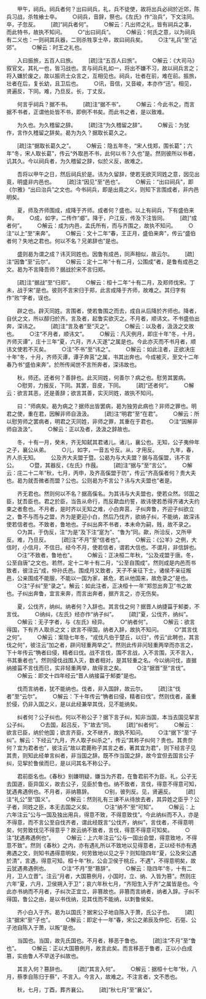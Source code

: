 <!-- { "loadSidebar": true } -->
　　甲午，祠兵。祠兵者何？出曰祠兵，礼，兵不徒使，故将出兵必祠於近郊，陈兵习战，杀牲飨士卒。
　　○祠兵，音辞，祭也。《左氏》作“治兵”，下文注同。卒，子忽反。
　　[疏]“祠兵者何”。
　　○解云：凡出师之礼，皆有祠兵之事，而此特书，故执不知问。
　　○“出曰祠兵”。
　　○解云：何氏之意，以为祠兵有二义也：一则祠其兵器，二则杀牲享士卒，故曰祠兵矣。
　　○注“礼兵”至“近郊”。
　　○解云：时王之礼也。

　　入曰振旅，五百人曰旅。
　　[疏]注“五百人曰旅”。
　　○解云：《大司马》叙官文。其礼一也，皆习战也。言与祠兵礼如一，将出不嫌不习，故以祠兵言之；将入嫌於废之，故以振讯士众言之，互相见也。祠兵，壮者在前，难在前。振旅，壮者在后，复长幼，且卫后也。
　　○讯，音信，又音峻，本亦作“迅”。相见，贤遍反，下同。难，乃旦反。长，丁丈反。

　　何言乎祠兵？据不书。
　　[疏]注“据不书”。
　　○解云：今此书之，而言据不书者，正谓他处皆不书，即例不书矣。而此书之者，是以致难。

　　为久也。为久稽留之辞。
　　[疏]注“为久稽留之辞”。
　　○解云：为犹作，言作久稽留之辞矣。曷为为久？据取长葛久之。

　　[疏]注“据取长葛久之”。
　　○解云：隐五年冬，“宋人伐郑，围长葛”；六年“冬，宋人取长葛”，传云“外取邑不书，此何以书？久也”是。然则彼所以书者，讥其久。今以祠兵者，为久稽留之辞，似於义反，故难之。

　　吾将以甲午之日，然后祠兵於是。讳为久留辞，使若无欲灭同姓之意，因见出竟，明盛非内邑也。
　　[疏]注“因见”至“邑也”。
　　○解云：“出曰祠兵”，即《尔雅》“出曰治兵”之文也。今书祠兵，即是出竟之义，则知下言围成者，非内邑明矣。

　　夏，师及齐师围成，成降于齐师。成者何？盛也。以上有祠兵，下有盛伯来奔。
　　○成，如字，二传作“郕”。降于，户江反，传及下注皆同。
　　[疏]“成者何”。
　　○解云：成为内邑，孟氏所有，而与齐围之，故执不知问。
　　○注“以上”至“来奔”。
　　○解云：文十二年“春，王正月，盛伯来奔”，传云“盛伯者何？失地之君也。何以不名？兄弟辞也”是也。

　　盛则曷为谓之成？讳灭同姓也。因鲁有成邑，同声相似，故云尔。
　　[疏]注“因鲁”至“云尔”。
　　○解云：定十二年“十有二月，公围成”者，是鲁有成邑之文。曷为不言降吾师？据战於宋不言归郑。

　　[疏]注“据战”至“归郑”。
　　○解云：桓十二年“十有二月，及郑师伐宋。丁未，战于宋”是也。彼则不言宋归于郑，此言成降于齐师，故难之。其归字有作“败”字者，误也。

　　辟之也。辟灭同姓。言围者，使若鲁围之而去，成自从后降於齐师也。降者，自伏之文，所以醇归於齐。言及者，起鲁实欲灭之。不月者，顺讳文。不书盛伯出奔，深讳之。
　　[疏]注“言及者”至“灭之”。
　　○解云：以及者，汲汲之文故也。
　　○注“不月者，顺讳文”。
　　○解云：凡灭例月，即庄十年“冬，十月，齐师灭谭”，庄十三年“夏，六月，齐人灭遂”之属是也。今此亦灭而不书月者，顺讳文使若不灭矣。
　　○注“不书”至“讳之”。
　　○解云：如此注者，正欲决庄十年“冬，十月，齐师灭谭，谭子奔莒”之属，书其出奔也。今成被灭，至文十二年春乃书“盛伯来奔”。於所传闻世不言所奔者，深讳故也。

　　秋，师还。还者何？善辞也。此灭同姓，何善尔？病之也。慰劳其罢病。
　　○慰劳，力报反，下同。其罢，音皮，下同。
　　[疏]“还者何”。
　　○解云：欲言其恶，还是善辞；欲言其善，实灭同姓，故执不知问。

　　曰：“师病矣。曷为病之？据师出皆罢病，曷为独劳此病也？非师之罪也。明君之使，重在君，因解非师自汲汲。
　　[疏]注“明君”至“在君”。
　　○解云：所以慰劳师之罢病者，明君之灭同姓，非师之罪，其重在于君也。
　　○注“因解非师自汲汲”。
　　○解云：正以及者，汲汲之辞故也。

　　冬，十有一月，癸未，齐无知弑其君诸儿。诸儿，襄公也。无知，公子夷仲年之子，襄公从弟。
　　○儿，如字，一音五兮反。从，才用反。
　　九年，春，齐人杀无知。
　　公及齐大夫盟于暨。公曷为与大夫盟？据与高傒盟，讳不言公。
　　○暨，其器反，《左氏》作蔇。
　　[疏]注“据与”至“言公”。
　　○解云：庄二十二年“秋，七月，丙申，及齐高傒盟于防”，传云“齐高傒者何？贵大夫也。曷为就吾微者而盟？公也。公则曷为不言公？讳与大夫盟也”者是。

　　齐无君也。然则何以不名？据高傒名。为其讳与大夫盟也，使若众然。邻国之臣，犹吾臣也。君之於臣，当告从命行，而反歃血约誓，故讳使若悉得齐诸大夫约束之者愈也。不月者，是时齐以无知之难，小白奔莒，子纠奔鲁，齐迎子纠欲立之，鲁不与而与之盟，齐为是更迎小白，然后乃伐齐，欲纳子纠，不能纳，故深讳使若信者也。不致者，鲁地也。子纠出奔不书者，本未命为嗣，贱，故不录之。
　　○为其，于伪反，注“为是”及下注“寔为”、“鲁为”同。歃，所洽反，又所甲反。难，乃旦反。
　　[疏]注“不月”至“信者也”。
　　○解云：《公羊》之例，大信时，小信月，不信日。经今不月，使若信者，谓若大信也。不谓月，非信辞也。
　　○注“不致者，鲁地也”。
　　○解云：正决桓二年秋，“公及戎盟于唐。冬，公至自唐”之文也。若然，定十二年十有二月，“公至自围成”。然则成是内邑而书致者，彼注云“成，仲孙氏邑。围成月又致者，天子不亲征下士，诸侯不亲征叛邑，公亲围成不能服，不能以一国为家，甚危，若从他国来，故危录之”是也。
　　○注“子纠”至“录之”。解云：如此注者，正决桓十一年“郑忽出奔卫”书之故也。子纠出奔鲁，宜言来奔，而言出奔者，据齐言之，亦无伤矣。

　　夏，公伐齐，纳纠。纳者何？入辞也。其言伐之何？据晋人纳捷菑于邾娄，不言伐。
　　○纳纠，《左氏》经亦作“纳子纠”。
　　[疏]“夏，公伐齐，纳纠”。
　　○解云：无子字者，与《左氏》经异。
　　○“纳者何”。
　　○解云：欲言得国，下有齐人取杀之文；欲言不得国，纳者入辞，故执不知问。
　　○“其言伐之何”。
　　○解云：案隐七年冬，“戎伐凡伯于楚丘，以归”，传云“此聘也，其言伐之何”，彼注云“加之者，辟问轻重两举之”。然则此传非问轻重两举而亦言之，下十年传云“觕者曰侵，精者曰伐。战不言伐，围不言战，入不言围，灭不言入，书其重者也”。然则侵伐战围入灭，数者相对，是其轻重之名。今以纳问伐，直据纳接菑不言伐而巳，实非轻重两举，故得言之矣。
　　○注“据晋”至“言伐”。
　　○解云：即文十四年经云“晋人纳接菑于邾娄”是也。

　　伐而言纳者，犹不能纳也。伐者，非入国辞，故云尔。
　　[疏]注“伐者”至“云尔”。
　　○解云：下十年传云“觕者曰侵，精者曰伐”。然则伐者，虽重於侵，仍非入国之义，是以此经兼举其伐，见不能纳矣。

　　纠者何？公子纠也。何以不称公子？据下言子纠，知非当国，本当去国见挈言公子纠。
　　○去国，起吕反，下“故去”同。
　　[疏]“纠者何”。
　　○解云：欲言已臣，纳於他国；欲言齐臣，文不继齐，故执不知问。
　　○注“据下”至“子纠”。解云：下经云“九月，齐人取子纠杀之”，传云“其称子纠何？贵也。其贵奈何？宜为君者也”，彼注云“故以君薨称子其言之者，著其宜为君”，则下经言子见其贵，则知此经单言纠者，非当国之辞。既不作当国之辞，故今宜但去国言公子纠，见挈於鲁侯而巳，是以问其名不称公子。

　　君前臣名也。《春秋》别嫌明疑，嫌当为齐君，在鲁君前不为臣。礼，公子无去国道，臣异国义，故去公子，见臣於鲁也。纳不致者，言伐，得意不得意可知，犹遇弗遇例也。不月者，非纳篡辞。
　　○别，彼列反。见，贤遍反。
　　[疏]注“礼公”至“国义”。
　　○解云：然则礼有三谏不从待放去者，其异姓之臣乎？公子者，同姓之臣，本无去国之义矣。
　　○注“纳不”至“可知”。
　　○解云：上六年注云“公与一国及独出用兵，得意不致，不得意致伐”。今此纳纠而不入，亦是不得意，而不言公至自伐齐者，谓此经既言“公伐齐，纳纠”，言伐者，不得意明矣，何劳致伐见不得意乎？故云纳不致者，言伐，得意不得意可知矣。
　　○注“犹遇弗遇例也”。
　　○解云：上六年注云“公与一国出会盟，得意致地，不得意不致”。然则《春秋》之内，亦有遇礼所以不致地以见得意者，正以经书亦有遇弗遇之文，则知书遇得意明矣，何劳致地以见之乎？则知隐四年“夏，公及宋公遇於清”，言遇，得意可知。桓十年“秋，公会卫侯于桃丘，不遇”，不得意明矣，故云犹遇弗遇例也。
　　○注“不月”至“篡辞”。
　　○解云：隐四年“冬，十有二月，卫人立晋”。注云“月者，大国篡例月，小国时，立、纳、入皆为篡”。然则庄六年“夏，六月，卫侯朔入于卫”；哀六年秋七月，“齐阳生入于齐”之属皆是也。今此亦书纳而不月者，子纠次正宜立，非篡故也。非篡而言纳者，纳者入辞。子纠不得国，鲁公之由，是以书伐纳，见其伐而不能纳，以刺鲁侯矣。

　　齐小白入于齐。曷为以国氏？据宋公子地自陈入于萧，氏公子也。
　　[疏]注“据宋”至“子也”。
　　○解云：即定十一年“春，宋公之弟辰及仲佗、石彄、公子池自陈入于萧，以叛”是也。

　　当国也。当国，故先氏国也。不月者，移恶于鲁也。
　　[疏]注“不月”至“鲁也”。
　　○解云：正以大国篡例月，故言此矣。而言移恶于鲁者，正以小白成篡，实由鲁人不早送子纠故也。

　　其言入何？篡辞也。
　　[疏]“其言入何”。
　　○解云：据桓十七年“秋，八月，蔡季自陈归于蔡”，不言入。今言入，故难之。不注言者，文不悉也。

　　秋，七月，丁酉，葬齐襄公。
　　[疏]“秋七月”至“襄公”。
